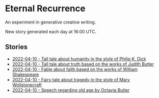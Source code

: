 # Eternal Recurrence

An experiment in generative creative writing.

New story generated each day at 16:00 UTC.

## Stories

- [2022-04-10 - Tall tale about humanity in the style of Philip K. Dick](./stories/2022-04-10%20-%20Tall%20tale%20about%20humanity%20in%20the%20style%20of%20Philip%20K.%20Dick.md)
- [2022-04-10 - Tall tale about truth based on the works of Judith Butler](./stories/2022-04-10%20-%20Tall%20tale%20about%20truth%20based%20on%20the%20works%20of%20Judith%20Butler.md)
- [2022-04-10 - Fable about faith based on the works of William Shakespeare](stories/2022-04-10%20-%20Fable%20about%20faith%20based%20on%20the%20works%20of%20William%20Shakespeare.md)
- [2022-04-10 - Fairy tale about tragedy in the style of Mary Wollstonecraft](stories/2022-04-10%20-%20Fairy%20tale%20about%20tragedy%20in%20the%20style%20of%20Mary%20Wollstonecraft.md)
- [2022-04-10 - Speech regarding old age by Octavia Butler](stories/2022-04-10%20-%20Speech%20regarding%20old%20age%20by%20Octavia%20Butler.md)

